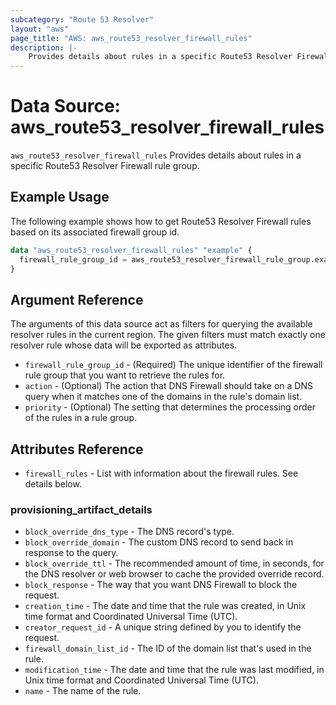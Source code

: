 ```yaml
---
subcategory: "Route 53 Resolver"
layout: "aws"
page_title: "AWS: aws_route53_resolver_firewall_rules"
description: |-
    Provides details about rules in a specific Route53 Resolver Firewall rule group.
---
```


# Data Source: aws_route53_resolver_firewall_rules

`aws_route53_resolver_firewall_rules` Provides details about rules in a specific Route53 Resolver Firewall rule group.

## Example Usage

The following example shows how to get Route53 Resolver Firewall rules based on its associated firewall group id.

```terraform
data "aws_route53_resolver_firewall_rules" "example" {
  firewall_rule_group_id = aws_route53_resolver_firewall_rule_group.example.id
}
```

## Argument Reference

The arguments of this data source act as filters for querying the available resolver rules in the current region.
The given filters must match exactly one resolver rule whose data will be exported as attributes.

* `firewall_rule_group_id` - (Required) The unique identifier of the firewall rule group that you want to retrieve the rules for.
* `action` - (Optional) The action that DNS Firewall should take on a DNS query when it matches one of the domains in the rule's domain list.
* `priority` - (Optional) The setting that determines the processing order of the rules in a rule group.

## Attributes Reference

* `firewall_rules` - List with information about the firewall rules. See details below.

### provisioning_artifact_details

* `block_override_dns_type` - The DNS record's type.
* `block_override_domain` - The custom DNS record to send back in response to the query.
* `block_override_ttl` - The recommended amount of time, in seconds, for the DNS resolver or web browser to cache the provided override record.
* `block_response` - The way that you want DNS Firewall to block the request.
* `creation_time` - The date and time that the rule was created, in Unix time format and Coordinated Universal Time (UTC).
* `creator_request_id` - A unique string defined by you to identify the request.
* `firewall_domain_list_id` - The ID of the domain list that's used in the rule.
* `modification_time` - The date and time that the rule was last modified, in Unix time format and Coordinated Universal Time (UTC).
* `name` - The name of the rule.

<!-- cache-key: cdktf-0.17.0-pre.15 input-fb1f3d939985dce22c1bc0f4c0103a7577aa23dd7e24c829780067abfe3fe9e0 -->